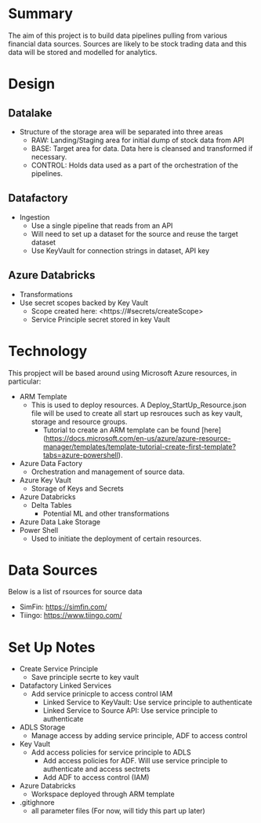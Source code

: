 # Summary

The aim of this project is to build data pipelines pulling from various financial data sources. Sources are likely to be stock trading data and this data will be stored and modelled for analytics.

# Design

## Datalake

- Structure of the storage area will be separated into three areas
  - RAW: Landing/Staging area for initial dump of stock data from API
  - BASE: Target area for data. Data here is cleansed and transformed if necessary.
  - CONTROL: Holds data used as a part of the orchestration of the pipelines.

## Datafactory

- Ingestion
  - Use a single pipeline that reads from an API
  - Will need to set up a dataset for the source and reuse the target dataset
  - Use KeyVault for connection strings in dataset, API key

## Azure Databricks

- Transformations
- Use secret scopes backed by Key Vault
  - Scope created here: <https://<databricks-instance>#secrets/createScope>
  - Service Principle secret stored in key Vault

# Technology

This propject will be based around using Microsoft Azure resources, in particular:

- ARM Template
  - This is used to deploy resources. A Deploy_StartUp_Resource.json file will be used to create all start up resrouces such as key vault, storage and resource groups.
    - Tutorial to create an ARM template can be found [here] (<https://docs.microsoft.com/en-us/azure/azure-resource-manager/templates/template-tutorial-create-first-template?tabs=azure-powershell>).
- Azure Data Factory
  - Orchestration and management of source data.
- Azure Key Vault
  - Storage of Keys and Secrets
- Azure Databricks
  - Delta Tables
    - Potential ML and other transformations
- Azure Data Lake Storage
- Power Shell
  - Used to initiate the deployment of certain resources.

# Data Sources

Below is a list of rsources for source data

- SimFin: <https://simfin.com/>
- Tiingo: <https://www.tiingo.com/>

# Set Up Notes

- Create Service Principle
  - Save principle secrte to key vault
- Datafactory Linked Services
  - Add service prinicple to access control IAM
    - Linked Service to KeyVault: Use service principle to authenticate
    - Linked Service to Source API: Use service principle to authenticate
- ADLS Storage
  - Manage access by adding service principle, ADF to access control
- Key Vault
  - Add access policies for service principle to ADLS
    - Add access policies for ADF. Will use service principle to authenticate and access sectrets
    - Add ADF to access control (IAM)
- Azure Databricks
  - Workspace deployed through ARM template
- .gitighnore
  - all parameter files (For now, will tidy this part up later)
